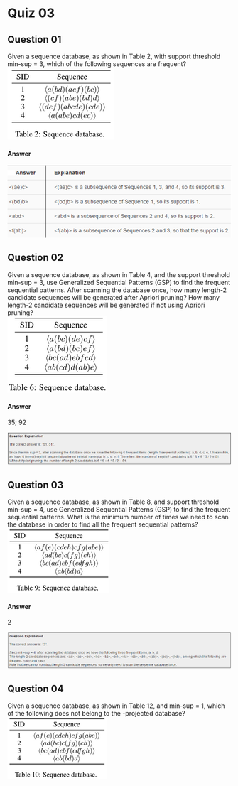 Quiz 03
=======  

Question 01  
-----------  
Given a sequence database, as shown in Table 2, with support threshold min-sup = 3, which of the following sequences are frequent?  
![Fig 1](https://github.com/UtkarshPathrabe/Pattern-Discovery-In-Data-Mining/blob/master/Weekly%20Quizzes/Week%203/Fig01.png "Fig 1")  

#### Answer  
![Fig 2](https://github.com/UtkarshPathrabe/Pattern-Discovery-In-Data-Mining/blob/master/Weekly%20Quizzes/Week%203/Fig02.png "Fig 2")  

Question 02
-----------  
Given a sequence database, as shown in Table 4, and the support threshold min-sup = 3, use Generalized Sequential Patterns (GSP) to find the frequent sequential patterns. After scanning the database once, how many length-2 candidate sequences will be generated after Apriori pruning? How many length-2 candidate sequences will be generated if not using Apriori pruning?  
![Fig 3](https://github.com/UtkarshPathrabe/Pattern-Discovery-In-Data-Mining/blob/master/Weekly%20Quizzes/Week%203/Fig03.png "Fig 3")  

#### Answer  
35; 92  

![Fig 4](https://github.com/UtkarshPathrabe/Pattern-Discovery-In-Data-Mining/blob/master/Weekly%20Quizzes/Week%203/Fig04.png "Fig 4")  

Question 03
-----------  
Given a sequence database, as shown in Table 8, and support threshold min-sup = 4, use Generalized Sequential Patterns (GSP) to find the frequent sequential patterns. What is the minimum number of times we need to scan the database in order to find all the frequent sequential patterns?  
![Fig 5](https://github.com/UtkarshPathrabe/Pattern-Discovery-In-Data-Mining/blob/master/Weekly%20Quizzes/Week%203/Fig05.png "Fig 5")  

#### Answer  
2  

![Fig 6](https://github.com/UtkarshPathrabe/Pattern-Discovery-In-Data-Mining/blob/master/Weekly%20Quizzes/Week%203/Fig06.png "Fig 6")  

Question 04
-----------  
Given a sequence database, as shown in Table 12, and min-sup = 1, which of the following does not belong to the <e>-projected database?  
![Fig 7](https://github.com/UtkarshPathrabe/Pattern-Discovery-In-Data-Mining/blob/master/Weekly%20Quizzes/Week%203/Fig07.png "Fig 7")  

